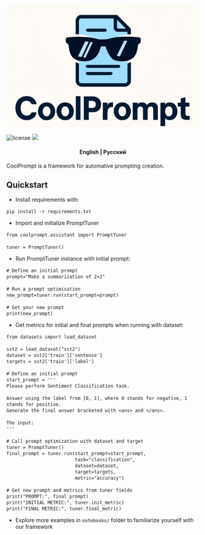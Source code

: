 <p align="center">
    <img src="docs/images/coolprompt_logo.jpg" alt="logo">
</p>

<p>
	<img src="https://img.shields.io/github/license/CTLab-ITMO/CoolPrompt?style=BadgeStyleOptions.DEFAULT&logo=opensourceinitiative&logoColor=white&color=blue" alt="license">
    <a href="https://itmo.ru/"><img src="https://raw.githubusercontent.com/aimclub/open-source-ops/43bb283758b43d75ec1df0a6bb4ae3eb20066323/badges/ITMO_badge.svg"></a>
</p>

<h4 align="center">
    <p>
        <b>English</b> |
        <a>Русский</a>
    </p>
</h4>

CoolPrompt is a framework for automative prompting creation.


## Quickstart

- Install requirements with:
```
pip install -r requirements.txt
```
- Import and initialize PromptTuner
```
from coolprompt.assistant import PromptTuner

tuner = PromptTuner()
```
- Run PromptTuner instance with initial prompt:
```
# Define an initial prompt
prompt="Make a summarization of 2+2"

# Run a prompt optimisation
new_prompt=tuner.run(start_prompt=prompt)

# Get your new prompt
print(new_prompt)
```
- Get metrics for initial and final prompts when running with dataset:
```
from datasets import load_dataset

sst2 = load_dataset("sst2")
dataset = sst2['train']['sentence']
targets = sst2['train']['label']

# Define an initial prompt
start_prompt = '''
Please perform Sentiment Classification task.

Answer using the label from [0, 1], where 0 stands for negative, 1 stands for positive.
Generate the final answer bracketed with <ans> and </ans>.

The input:
'''

# Call prompt optimization with dataset and target
tuner = PromptTuner()
final_prompt = tuner.run(start_prompt=start_prompt,
                         task="classification",
                         dataset=dataset,
                         target=targets,
                         metric="accuracy")

# Get new prompt and metrics from tuner fields
print("PROMPT:", final_prompt)
print("INITIAL METRIC:", tuner.init_metric)
print("FINAL METRIC:", tuner.final_metric)
```

- Explore more examples in `notebooks/` folder to familiarize yourself with our framework
